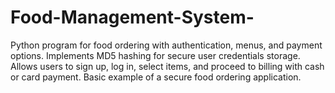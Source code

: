 # Food-Management-System-
Python program for food ordering with authentication, menus, and payment options. Implements MD5 hashing for secure user credentials storage. Allows users to sign up, log in, select items, and proceed to billing with cash or card payment. Basic example of a secure food ordering application.

